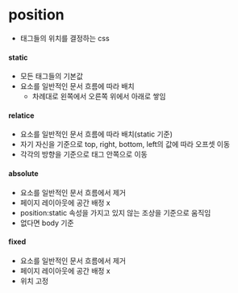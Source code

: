 # position

- 태그들의 위치를 결정하는 css

#### static

- 모든 태그들의 기본값
- 요소를 일반적인 문서 흐름에 따라 배치
  - 차례대로 왼쪽에서 오른쪽 위에서 아래로 쌓임

#### relatice

- 요소를 일반적인 문서 흐름에 따라 배치(static 기준)
- 자기 자신을 기준으로 top, right, bottom, left의 값에 따라 오프셋 이동
- 각각의 방향을 기준으로 태그 안쪽으로 이동

#### absolute

- 요소를 일반적인 문서 흐름에서 제거
- 페이지 레이아웃에 공간 배정 x
- position:static 속성을 가지고 있지 않는 조상을 기준으로 움직임
- 없다면 body 기준

#### fixed

- 요소를 일반적인 문서 흐름에서 제거
- 페이지 레이아웃에 공간 배정 x
- 위치 고정